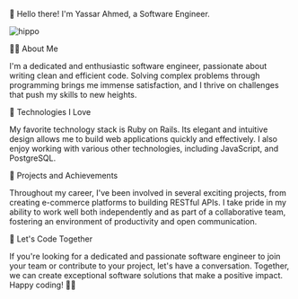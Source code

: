 👋 Hello there! I'm Yassar Ahmed, a Software Engineer.

![hippo](https://media1.giphy.com/media/bGgsc5mWoryfgKBx1u/200w.gif?cid=790b76117bro7efr2ar8156kfkukxvdae43prkjo2s9bpvhj&ep=v1_gifs_search&rid=200w.gif&ct=g)

🧑‍💻 About Me

I'm a dedicated and enthusiastic software engineer, passionate about writing clean and efficient code. Solving complex problems through programming brings me immense satisfaction, and I thrive on challenges that push my skills to new heights.

🚀 Technologies I Love

My favorite technology stack is Ruby on Rails. Its elegant and intuitive design allows me to build web applications quickly and effectively. I also enjoy working with various other technologies, including JavaScript, and PostgreSQL.

🌟 Projects and Achievements

Throughout my career, I've been involved in several exciting projects, from creating e-commerce platforms to building RESTful APIs. I take pride in my ability to work well both independently and as part of a collaborative team, fostering an environment of productivity and open communication.

🚀 Let's Code Together

If you're looking for a dedicated and passionate software engineer to join your team or contribute to your project, let's have a conversation. Together, we can create exceptional software solutions that make a positive impact. Happy coding! 🌟🚀
